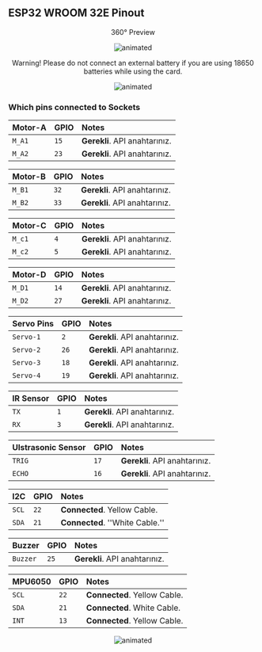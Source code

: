 ## ESP32 WROOM 32E Pinout

<p align="center">
360° Preview
</p>

<p align="center">
  <img src="https://user-images.githubusercontent.com/112697142/230360152-12d52dec-c5a4-4487-ae4a-e29177675dd2.gif" alt="animated" />
</p>

<p align="center">
Warning! Please do not connect an external battery if you are using 18650 batteries while using the card.
</p>


<p align="center">
  <img src="https://user-images.githubusercontent.com/78815495/232464806-6abdce40-22c8-40ba-807a-c8adba2092a3.png" alt="animated" />
</p>

### Which pins connected to Sockets

| Motor-A   | GPIO     | Notes                         |
| :-------- | :------- | :-------------------------    |
| `M_A1`    | `15`     | **Gerekli**. API anahtarınız. |
| `M_A2`    | `23`     | **Gerekli**. API anahtarınız. |

| Motor-B   | GPIO     | Notes                         |
| :-------- | :------- | :-------------------------    |
| `M_B1`    | `32`     | **Gerekli**. API anahtarınız. |
| `M_B2`    | `33`     | **Gerekli**. API anahtarınız. |

| Motor-C   | GPIO     | Notes                         |
| :-------- | :------- | :-------------------------    |
| `M_c1`    | `4`      | **Gerekli**. API anahtarınız. |
| `M_c2`    | `5`      | **Gerekli**. API anahtarınız. |

| Motor-D   | GPIO     | Notes                         |
| :-------- | :------- | :-------------------------    |
| `M_D1`    | `14`     | **Gerekli**. API anahtarınız. |
| `M_D2`    | `27`     | **Gerekli**. API anahtarınız. |


| Servo Pins   | GPIO     | Notes                         |
| :--------    | :------- | :-------------------------    |
| `Servo-1`    | `2`      | **Gerekli**. API anahtarınız. |
| `Servo-2`    | `26`     | **Gerekli**. API anahtarınız. |
| `Servo-3`    | `18`     | **Gerekli**. API anahtarınız. |
| `Servo-4`    | `19`     | **Gerekli**. API anahtarınız. |

| IR Sensor | GPIO     |       Notes                   |
| :-------- | :------- | :-------------------------    |
| `TX`      | `1`      | **Gerekli**. API anahtarınız. |
| `RX`      | `3`      | **Gerekli**. API anahtarınız. |

| Ulstrasonic Sensor   | GPIO      |       Notes                   |
| :--------            | :-------  | :-------------------------    |
| `TRIG`               | `17`      | **Gerekli**. API anahtarınız. |
| `ECHO`               | `16`      | **Gerekli**. API anahtarınız. |

| I2C        | GPIO      |       Notes                   |
| :--------  | :-------  | :-------------------------    |
| `SCL`      | `22`      | **Connected**. Yellow Cable. |
| `SDA`      | `21`      | **Connected**. ''White Cable.''  |

| Buzzer     | GPIO      |       Notes                   |
| :--------  | :-------  | :-------------------------    |
| `Buzzer`   | `25`      | **Gerekli**. API anahtarınız. |

| MPU6050    | GPIO      |       Notes                  |
| :--------  | :-------  | :-------------------------   |
| `SCL`      | `22`      | **Connected**. Yellow Cable. |
| `SDA`      | `21`      | **Connected**. White Cable.  |
| `INT`      | `13`      | **Connected**. Yellow Cable. |


</p>
<p align="center">
  <img src="https://user-images.githubusercontent.com/78815495/232464533-1807c9cc-87b0-4529-b5ec-bb78b5b8704c.jpg" alt="animated" />
</p>

